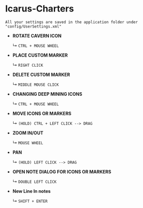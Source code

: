 # Icarus-Charters
```All your settings are saved in the application folder under "config/UserSettings.xml"```

- **ROTATE CAVERN ICON**
  
	&#x21B3; ```CTRL + MOUSE WHEEL```

- **PLACE CUSTOM MARKER**

  &#x21B3; ```RIGHT CLICK```

- **DELETE CUSTOM MARKER**

	&#x21B3; ```MIDDLE MOUSE CLICK```

- **CHANGING DEEP MINING ICONS**

	&#x21B3; ```CTRL + MOUSE WHEEL```

- **MOVE ICONS OR MARKERS**

	&#x21B3; ```(HOLD) CTRL + LEFT CLICK --> DRAG```

- **ZOOM IN/OUT**

	&#x21B3; ```MOUSE WHEEL```

- **PAN**

	&#x21B3; ```(HOLD) LEFT CLICK --> DRAG```

- **OPEN NOTE DIALOG FOR ICONS OR MARKERS**

	&#x21B3; ```DOUBLE LEFT CLICK ```

- **New Line In notes**

	&#x21B3; ```SHIFT + ENTER```
